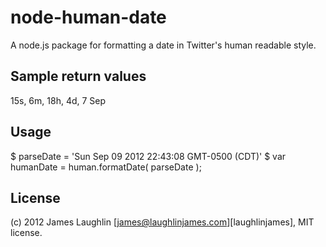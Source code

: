 # node-human-date

A node.js package for formatting a date in Twitter's human readable style.

## Sample return values

15s, 6m, 18h, 4d, 7 Sep


## Usage

  $ parseDate = 'Sun Sep 09 2012 22:43:08 GMT-0500 (CDT)'
  $ var humanDate = human.formatDate( parseDate );

## License

(c) 2012 James Laughlin  [james@laughlinjames.com][laughlinjames], MIT license.

